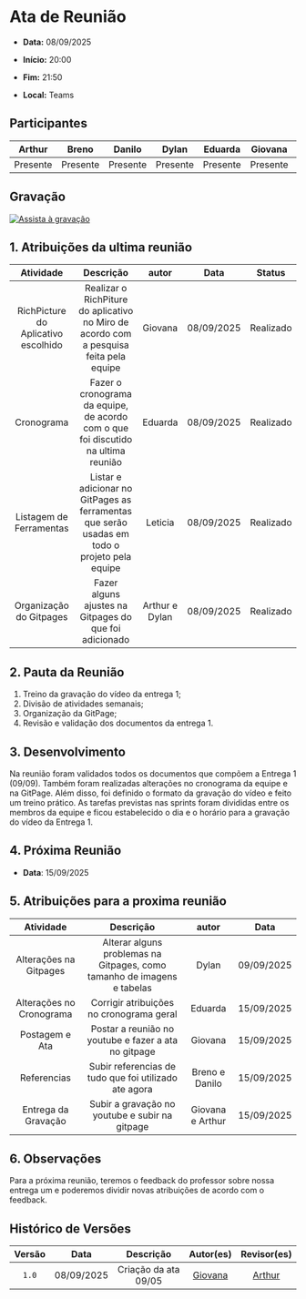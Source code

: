 # Ata de Reunião 

- **Data:** 08/09/2025 

- **Início:** 20:00

- **Fim:** 21:50

- **Local:** Teams

## Participantes

| Arthur | Breno | Danilo | Dylan | Eduarda | Giovana | Leticia |
| :-: | :-: | :-: | :-: | :-: | :-: | :-: |
| Presente | Presente | Presente | Presente | Presente | Presente | Presente |

## Gravação

[![Assista à gravação](https://img.youtube.com/vi/mn22MRRCZZ4/hqdefault.jpg)](https://youtu.be/mn22MRRCZZ4)

## 1. Atribuições da ultima reunião 

| Atividade | Descrição | autor | Data | Status |
| :-: | :-: | :-: | :-: | :-: |
| RichPicture do Aplicativo escolhido | Realizar o RichPiture do aplicativo no Miro de acordo com a pesquisa feita pela equipe | Giovana | 08/09/2025 | Realizado |
| Cronograma | Fazer o cronograma da equipe, de acordo com o que foi discutido na ultima reunião | Eduarda | 08/09/2025 | Realizado |
| Listagem de Ferramentas | Listar e adicionar no GitPages as ferramentas que serão usadas em todo o projeto pela equipe | Leticia | 08/09/2025 | Realizado |
| Organização do Gitpages | Fazer alguns ajustes na Gitpages do que foi adicionado | Arthur e Dylan | 08/09/2025 | Realizado |

## 2. Pauta da Reunião

1. Treino da gravação do vídeo da entrega 1;
2. Divisão de atividades semanais;
3. Organização da GitPage;
4. Revisão e validação dos documentos da entrega 1.



## 3. Desenvolvimento

Na reunião foram validados todos os documentos que compõem a Entrega 1 (09/09). Também foram realizadas alterações no cronograma da equipe e na GitPage. Além disso, foi definido o formato da gravação do vídeo e feito um treino prático. As tarefas previstas nas sprints foram divididas entre os membros da equipe e ficou estabelecido o dia e o horário para a gravação do vídeo da Entrega 1.




## 4. Próxima Reunião

- **Data**: 15/09/2025

## 5. Atribuições para a proxima reunião

| Atividade | Descrição | autor | Data |
| :-: | :-: | :-: | :-: | 
| Alterações na Gitpages | Alterar alguns problemas na Gitpages, como tamanho de imagens e tabelas | Dylan | 09/09/2025 |
| Alterações no Cronograma | Corrigir atribuições no cronograma geral | Eduarda | 15/09/2025 |
| Postagem e Ata | Postar a reunião no youtube e fazer a ata no gitpage | Giovana | 15/09/2025 | 
| Referencias | Subir referencias de tudo que foi utilizado ate agora | Breno e Danilo | 15/09/2025 |
| Entrega da Gravação | Subir a gravação no youtube e subir na gitpage | Giovana e Arthur | 15/09/2025 |

## 6. Observações
Para a próxima reunião, teremos o feedback do professor sobre nossa entrega um e poderemos dividir novas atribuições de acordo com o feedback. 
<br> 

## Histórico de Versões

| Versão | Data | Descrição | Autor(es) | Revisor(es) |
| :-: | :-: | :-: | :-: | :-: |
| `1.0` | 08/09/2025 | Criação da ata 09/05 | [Giovana](https://github.com/GiovanaFontesS) | [Arthur](https://github.com/arthurfernandesj) |

